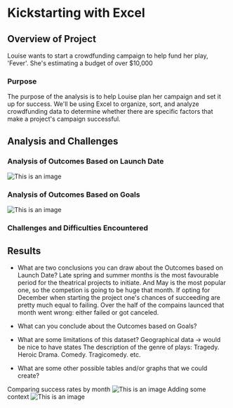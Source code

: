 # Kickstarting with Excel

## Overview of Project
Louise wants to start a crowdfunding campaign to help fund her play, 'Fever'.
She's estimating a budget of over $10,000

### Purpose
The purpose of the analysis is to help Louise plan her campaign and set it up for success.
We'll be using Excel to organize, sort, and analyze crowdfunding data to determine whether there are specific factors that make a project's campaign successful.

## Analysis and Challenges

### Analysis of Outcomes Based on Launch Date
![This is an image](https://github.com/ArmineKhanan/kickstarter-analysis/blob/main/Theater_Outcomes_vs_Launch.png)

### Analysis of Outcomes Based on Goals
![This is an image](https://github.com/ArmineKhanan/kickstarter-analysis/blob/main/Outcomes_vs_Goals.png)

### Challenges and Difficulties Encountered

## Results

- What are two conclusions you can draw about the Outcomes based on Launch Date?
Late spring and summer months is the most favourable period for the theatrical projects to initiate. And May is the most popular one, so the competion is going to be huge that month.
If opting for December when starting the project one's chances of succeeding are pretty much equal to failing. Over the half of the compains launced that month went wrong: either failed or got canceled.
- What can you conclude about the Outcomes based on Goals?

- What are some limitations of this dataset?
Geographical data -> would be nice to have states
The description of the genre of plays: Tragedy. Heroic Drama. Comedy. Tragicomedy. etc.

- What are some other possible tables and/or graphs that we could create?

Comparing success rates by month
![This is an image](https://github.com/ArmineKhanan/kickstarter-analysis/blob/main/Success_Rate_by_Month.png)
Adding some context
![This is an image](https://github.com/ArmineKhanan/kickstarter-analysis/blob/main/Project_Outcomes_by_Category.png)
